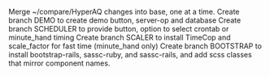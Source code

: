 Merge ~/compare/HyperAQ changes into base, one at a time.
Create branch DEMO to create demo button, server-op and database
Create branch SCHEDULER to provide button, option to select crontab or minute_hand timing
Create branch SCALER to install TimeCop and scale_factor for fast time (minute_hand only)
Create branch BOOTSTRAP to install bootstrap-rails, sassc-ruby, and sassc-rails, and add scss classes that mirror component names.

